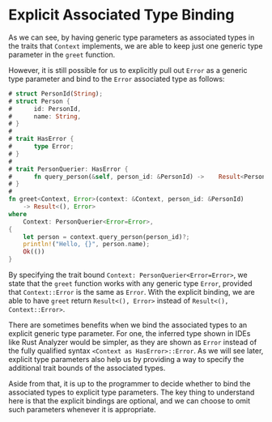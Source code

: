 # Explicit Associated Type Binding

As we can see, by having generic type parameters as associated types in the
traits that `Context` implements, we are able to keep just one generic type
parameter in the `greet` function.

However, it is still possible for us to explicitly pull out `Error` as a generic
type parameter and bind to the `Error` associated type as follows:

```rust
# struct PersonId(String);
# struct Person {
#      id: PersonId,
#      name: String,
# }
#
# trait HasError {
#      type Error;
# }
#
# trait PersonQuerier: HasError {
#      fn query_person(&self, person_id: &PersonId) ->    Result<Person, Self::Error>;
# }
#
fn greet<Context, Error>(context: &Context, person_id: &PersonId)
    -> Result<(), Error>
where
    Context: PersonQuerier<Error=Error>,
{
    let person = context.query_person(person_id)?;
    println!("Hello, {}", person.name);
    Ok(())
}
```

By specifying the trait bound `Context: PersonQuerier<Error=Error>`,
we state that the `greet` function works with any generic type `Error`,
provided that `Context::Error` is the same as `Error`. With the explicit
binding, we are able to have `greet` return `Result<(), Error>` instead of
`Result<(), Context::Error>`.

There are sometimes benefits when we bind the associated types to an explicit
generic type parameter. For one, the inferred type shown in IDEs like
Rust Analyzer would be simpler, as they are shown as `Error` instead of
the fully qualified syntax `<Context as HasError>::Error`.
As we will see later, explicit type parameters also help us by providing a
way to specify the additional trait bounds of the associated types.

Aside from that, it is up to the programmer to decide whether to bind
the associated types to explicit type parameters. The key thing to understand
here is that the explicit bindings are optional, and we can choose to
omit such parameters whenever it is appropriate.
